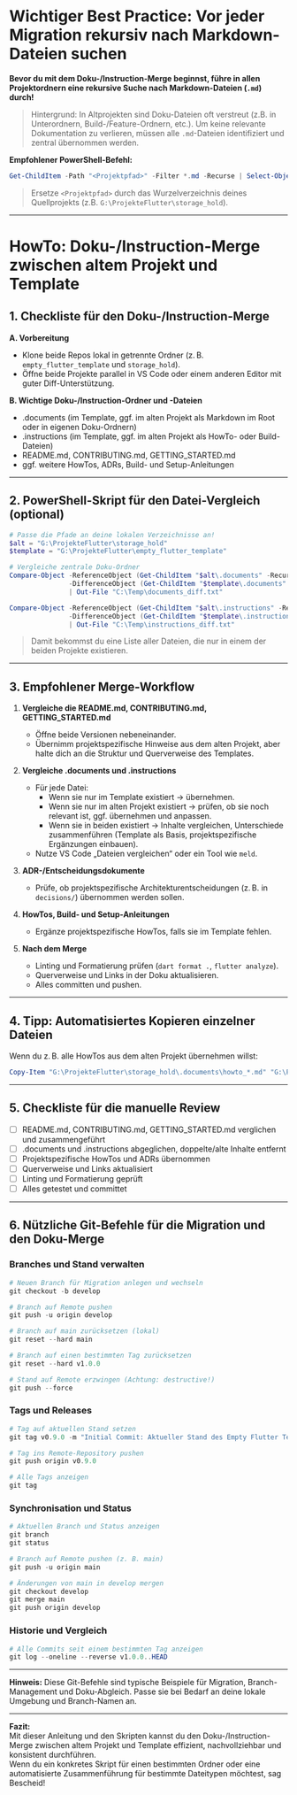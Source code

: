 # Wichtiger Best Practice: Vor jeder Migration rekursiv nach Markdown-Dateien suchen

**Bevor du mit dem Doku-/Instruction-Merge beginnst, führe in allen Projektordnern eine rekursive Suche nach Markdown-Dateien (`.md`) durch!**

> Hintergrund: In Altprojekten sind Doku-Dateien oft verstreut (z.B. in Unterordnern, Build-/Feature-Ordnern, etc.). Um keine relevante Dokumentation zu verlieren, müssen alle `.md`-Dateien identifiziert und zentral übernommen werden.

**Empfohlener PowerShell-Befehl:**
```powershell
Get-ChildItem -Path "<Projektpfad>" -Filter *.md -Recurse | Select-Object FullName
```
> Ersetze `<Projektpfad>` durch das Wurzelverzeichnis deines Quellprojekts (z.B. `G:\ProjekteFlutter\storage_hold`).

---

# HowTo: Doku-/Instruction-Merge zwischen altem Projekt und Template

## 1. Checkliste für den Doku-/Instruction-Merge

**A. Vorbereitung**
- Klone beide Repos lokal in getrennte Ordner (z. B. `empty_flutter_template` und `storage_hold`).
- Öffne beide Projekte parallel in VS Code oder einem anderen Editor mit guter Diff-Unterstützung.

**B. Wichtige Doku-/Instruction-Ordner und -Dateien**
- .documents (im Template, ggf. im alten Projekt als Markdown im Root oder in eigenen Doku-Ordnern)
- .instructions (im Template, ggf. im alten Projekt als HowTo- oder Build-Dateien)
- README.md, CONTRIBUTING.md, GETTING_STARTED.md
- ggf. weitere HowTos, ADRs, Build- und Setup-Anleitungen

---

## 2. PowerShell-Skript für den Datei-Vergleich (optional)

```powershell
# Passe die Pfade an deine lokalen Verzeichnisse an!
$alt = "G:\ProjekteFlutter\storage_hold"
$template = "G:\ProjekteFlutter\empty_flutter_template"

# Vergleiche zentrale Doku-Ordner
Compare-Object -ReferenceObject (Get-ChildItem "$alt\.documents" -Recurse | Select-Object -ExpandProperty Name) `
               -DifferenceObject (Get-ChildItem "$template\.documents" -Recurse | Select-Object -ExpandProperty Name) `
               | Out-File "C:\Temp\documents_diff.txt"

Compare-Object -ReferenceObject (Get-ChildItem "$alt\.instructions" -Recurse | Select-Object -ExpandProperty Name) `
               -DifferenceObject (Get-ChildItem "$template\.instructions" -Recurse | Select-Object -ExpandProperty Name) `
               | Out-File "C:\Temp\instructions_diff.txt"
```
> Damit bekommst du eine Liste aller Dateien, die nur in einem der beiden Projekte existieren.

---

## 3. Empfohlener Merge-Workflow

1. **Vergleiche die README.md, CONTRIBUTING.md, GETTING_STARTED.md**  
   - Öffne beide Versionen nebeneinander.
   - Übernimm projektspezifische Hinweise aus dem alten Projekt, aber halte dich an die Struktur und Querverweise des Templates.

2. **Vergleiche .documents und .instructions**  
   - Für jede Datei:  
     - Wenn sie nur im Template existiert → übernehmen.
     - Wenn sie nur im alten Projekt existiert → prüfen, ob sie noch relevant ist, ggf. übernehmen und anpassen.
     - Wenn sie in beiden existiert → Inhalte vergleichen, Unterschiede zusammenführen (Template als Basis, projektspezifische Ergänzungen einbauen).
   - Nutze VS Code „Dateien vergleichen“ oder ein Tool wie `meld`.

3. **ADR-/Entscheidungsdokumente**  
   - Prüfe, ob projektspezifische Architekturentscheidungen (z. B. in `decisions/`) übernommen werden sollen.

4. **HowTos, Build- und Setup-Anleitungen**  
   - Ergänze projektspezifische HowTos, falls sie im Template fehlen.

5. **Nach dem Merge**  
   - Linting und Formatierung prüfen (`dart format .`, `flutter analyze`).
   - Querverweise und Links in der Doku aktualisieren.
   - Alles committen und pushen.

---

## 4. Tipp: Automatisiertes Kopieren einzelner Dateien

Wenn du z. B. alle HowTos aus dem alten Projekt übernehmen willst:
```powershell
Copy-Item "G:\ProjekteFlutter\storage_hold\.documents\howto_*.md" "G:\ProjekteFlutter\empty_flutter_template\.documents\" -Force
```

---

## 5. Checkliste für die manuelle Review
- [ ] README.md, CONTRIBUTING.md, GETTING_STARTED.md verglichen und zusammengeführt
- [ ] .documents und .instructions abgeglichen, doppelte/alte Inhalte entfernt
- [ ] Projektspezifische HowTos und ADRs übernommen
- [ ] Querverweise und Links aktualisiert
- [ ] Linting und Formatierung geprüft
- [ ] Alles getestet und committet

---

## 6. Nützliche Git-Befehle für die Migration und den Doku-Merge

### Branches und Stand verwalten
```powershell
# Neuen Branch für Migration anlegen und wechseln
git checkout -b develop

# Branch auf Remote pushen
git push -u origin develop

# Branch auf main zurücksetzen (lokal)
git reset --hard main

# Branch auf einen bestimmten Tag zurücksetzen
git reset --hard v1.0.0

# Stand auf Remote erzwingen (Achtung: destructive!)
git push --force
```

### Tags und Releases
```powershell
# Tag auf aktuellen Stand setzen
git tag v0.9.0 -m "Initial Commit: Aktueller Stand des Empty Flutter Templates als Ausgangspunkt für weitere Entwicklung."

# Tag ins Remote-Repository pushen
git push origin v0.9.0

# Alle Tags anzeigen
git tag
```

### Synchronisation und Status
```powershell
# Aktuellen Branch und Status anzeigen
git branch
git status

# Branch auf Remote pushen (z. B. main)
git push -u origin main

# Änderungen von main in develop mergen
git checkout develop
git merge main
git push origin develop
```

### Historie und Vergleich
```powershell
# Alle Commits seit einem bestimmten Tag anzeigen
git log --oneline --reverse v1.0.0..HEAD
```

---

**Hinweis:**
Diese Git-Befehle sind typische Beispiele für Migration, Branch-Management und Doku-Abgleich. Passe sie bei Bedarf an deine lokale Umgebung und Branch-Namen an.

---

**Fazit:**  
Mit dieser Anleitung und den Skripten kannst du den Doku-/Instruction-Merge zwischen altem Projekt und Template effizient, nachvollziehbar und konsistent durchführen.  
Wenn du ein konkretes Skript für einen bestimmten Ordner oder eine automatisierte Zusammenführung für bestimmte Dateitypen möchtest, sag Bescheid!
